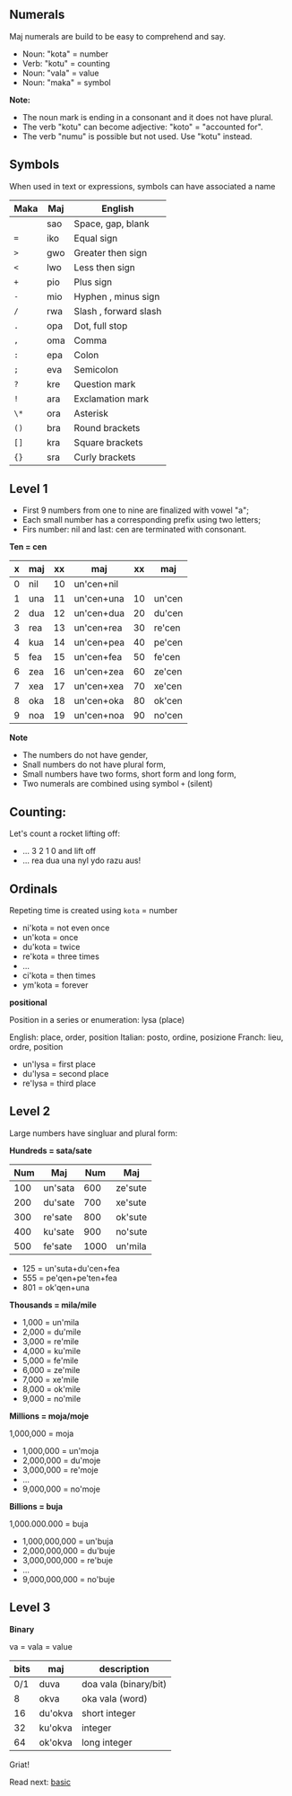 ## Numerals 

Maj numerals are build to be easy to comprehend and say.

* Noun: "kota" = number
* Verb: "kotu" = counting
* Noun: "vala" = value
* Noun: "maka" = symbol

**Note:**

* The noun mark is ending in a consonant and it does not have plural.
* The verb "kotu" can become adjective: "koto" = "accounted for".
* The verb "numu" is possible but not used. Use "kotu" instead.

## Symbols

When used in text or expressions, symbols can have associated a name

Maka   | Maj    | English
-------|--------|---------------------
  ` `  | sao    | Space, gap, blank
  `=`  | iko    | Equal sign
  `>`  | gwo    | Greater then sign
  `<`  | lwo    | Less then sign
  `+`  | pio    | Plus sign 
  `-`  | mio    | Hyphen , minus sign 
  `/`  | rwa    | Slash , forward slash 
  `.`  | opa    | Dot, full stop 
  `,`  | oma    | Comma 
  `:`  | epa    | Colon 
  `;`  | eva    | Semicolon 
  `?`  | kre    | Question mark 
  `!`  | ara    | Exclamation mark 
  `\*` | ora    | Asterisk 
  `()` | bra    | Round brackets 
  `[]` | kra    | Square brackets 
  `{}` | sra    | Curly brackets 

## Level 1

* First 9 numbers from one to nine are finalized with vowel "a";
* Each small number has a corresponding prefix using two letters;
* Firs number: nil and last: cen are terminated with consonant.

**Ten = cen** 

x | maj  | xx | maj          | xx | maj    |
--|------|----|--------------|----|--------|
0 | nil  | 10 | un'cen+nil   |    |        |
1 | una  | 11 | un'cen+una   | 10 | un'cen |
2 | dua  | 12 | un'cen+dua   | 20 | du'cen |
3 | rea  | 13 | un'cen+rea   | 30 | re'cen |
4 | kua  | 14 | un'cen+pea   | 40 | pe'cen |
5 | fea  | 15 | un'cen+fea   | 50 | fe'cen |
6 | zea  | 16 | un'cen+zea   | 60 | ze'cen |
7 | xea  | 17 | un'cen+xea   | 70 | xe'cen |
8 | oka  | 18 | un'cen+oka   | 80 | ok'cen |
9 | noa  | 19 | un'cen+noa   | 90 | no'cen | 


**Note** 

* The numbers do not have gender,
* Snall numbers do not have plural form,
* Small numbers have two forms, short form and long form,
* Two numerals are combined using symbol `+` (silent)

## Counting:

Let's count a rocket lifting off:

* ... 3 2 1 0 and lift off
* ... rea dua una nyl ydo razu aus!
                                         
## Ordinals
         
Repeting time is created using `kota` = number

* ni'kota = not even once
* un'kota = once
* du'kota = twice
* re'kota = three times
* ...
* ci'kota = then times
* ym'kota = forever
          
**positional**

Position in a series or enumeration: lysa (place)

English: place, order, position
Italian: posto, ordine, posizione
Franch:  lieu,  ordre, position

* un'lysa = first place
* du'lysa = second place
* re'lysa = third place

## Level 2

Large numbers have singluar and plural form:

**Hundreds = sata/sate**

 Num |  Maj      |  Num | Maj
-----|-----------|------|-------------
 100 |  un'sata  |  600 |  ze'sute
 200 |  du'sate  |  700 |  xe'sute
 300 |  re'sate  |  800 |  ok'sute
 400 |  ku'sate  |  900 |  no'sute
 500 |  fe'sate  | 1000 |  un'mila


* 125 = un'suta+du'cen+fea
* 555 = pe'qen+pe'ten+fea
* 801 = ok'qen+una


**Thousands = mila/mile**

* 1,000 = un'mila
* 2,000 = du'mile
* 3,000 = re'mile
* 4,000 = ku'mile
* 5,000 = fe'mile
* 6,000 = ze'mile
* 7,000 = xe'mile
* 8,000 = ok'mile
* 9,000 = no'mile


**Millions  = moja/moje**

1,000,000  = moja

* 1,000,000 = un'moja
* 2,000,000 = du'moje
* 3,000,000 = re'moje
* ...
* 9,000,000 = no'moje


**Billions = buja**

1,000.000.000   = buja


* 1,000,000,000 = un'buja
* 2,000,000,000 = du'buje
* 3,000,000,000 = re'buje
* ...
* 9,000,000,000 = no'buje


## Level 3

**Binary**

va = vala = value

bits| maj      | description
----|----------|----------------------
0/1 | duva     | doa vala (binary/bit)
8   | okva     | oka vala (word)
16  | du'okva  | short integer
32  | ku'okva  | integer
64  | ok'okva  | long integer

Griat!

Read next: [basic](basic.md)
